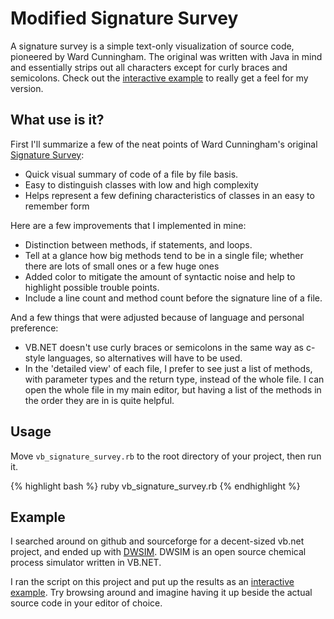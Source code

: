 Modified Signature Survey
==========================

A signature survey is a simple text-only visualization of source code, pioneered
by Ward Cunningham. The original was written with Java in mind and essentially
strips out all characters except for curly braces and semicolons. Check out the
[interactive example](http://nickknowlson.com/projects/vbnet-signature-survey/report/) to really get a feel for my version.

What use is it?
---

First I'll summarize a few of the neat points of Ward Cunningham's original [Signature Survey](http://c2.com/doc/SignatureSurvey/):

 * Quick visual summary of code of a file by file basis.
 * Easy to distinguish classes with low and high complexity 
 * Helps represent a few defining characteristics of classes in an easy to remember form
 
Here are a few improvements that I implemented in mine:

 * Distinction between methods, if statements, and loops. 
 * Tell at a glance how big methods tend to be in a single file; whether there are lots of small ones or a few huge ones 
 * Added color to mitigate the amount of syntactic noise and help to highlight possible trouble points.
 * Include a line count and method count before the signature line of a file.
 
 And a few things that were adjusted because of language and personal preference:
 
 * VB.NET doesn't use curly braces or semicolons in the same way as c-style languages, so alternatives will have to be used.
 * In the 'detailed view' of each file, I prefer to see just a list of methods, with parameter types and the return type, instead of the whole file. I can open the whole file in my main editor, but having a list of the methods in the order they are in is quite helpful. 

Usage
---

Move `vb_signature_survey.rb` to the root directory of your project, then run
it.

{% highlight bash %}
ruby vb_signature_survey.rb
{% endhighlight %}

Example
---

I searched around on github and sourceforge for a decent-sized vb.net project,
and ended up with [DWSIM](http://sourceforge.net/projects/dwsim/). DWSIM is an
open source chemical process simulator written in VB.NET.

I ran the script on this project and put up the results as an [interactive
example](http://nickknowlson.com/projects/vbnet-signature-survey/report/). Try browsing around and imagine having it up beside the actual source
code in your editor of choice.

